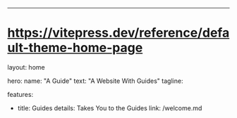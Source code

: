 ---
# https://vitepress.dev/reference/default-theme-home-page
layout: home

hero:
  name: "A Guide"
  text: "A Website With Guides"
  tagline:

features:
  - title: Guides
    details: Takes You to the Guides
    link: /welcome.md
